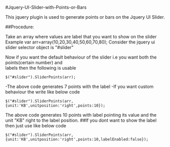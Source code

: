 #Jquery-UI-Slider-with-Points-or-Bars

This jquery plugin is used to generate points or bars on the Jquery UI Slider.

##Procedure:

  Take an array where values are label that you want to show on the slider
  Example var arr=array(10,20,30,40,50,60,70,80);
  Consider the jquery ui slider selector object is "#slider"
		
  Now if you want the default behaviour of the slider i.e you want both the points(certain number) and 		
  labels then the following is usable
  ```
  $("#slider").SliderPoints(arr);
  ```
  -The above code generates 7 points with the label
  -If you want custom behaviour the write like below code
  ```
  $("#slider").SliderPoints(arr,{unit:'KB',unitposition:'right',points:10});
  ```
  The above code generates 10 points with label pointing its value and the unit "KB" right to the label position.
##If you dont want to show the label then just use like below code
```
$("#slider").SliderPoints(arr,{unit:'KB',unitposition:'right',points:10,labelEnabled:false});
```
